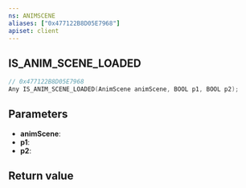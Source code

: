 ```yaml
---
ns: ANIMSCENE
aliases: ["0x477122B8D05E7968"]
apiset: client
---
```

## IS_ANIM_SCENE_LOADED

```c
// 0x477122B8D05E7968
Any IS_ANIM_SCENE_LOADED(AnimScene animScene, BOOL p1, BOOL p2);
```


## Parameters
* **animScene**:
* **p1**:
* **p2**:

## Return value